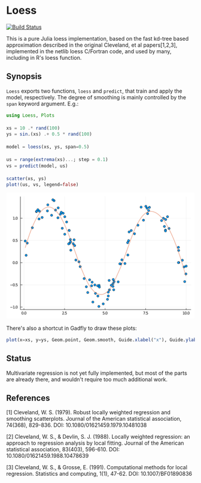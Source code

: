 # Loess

[![Build Status](https://travis-ci.org/JuliaStats/Loess.jl.svg?branch=master)](https://travis-ci.org/JuliaStats/Loess.jl)

This is a pure Julia loess implementation, based on the fast kd-tree based
approximation described in the original Cleveland, et al papers[1,2,3], implemented
in the netlib loess C/Fortran code, and used by many, including in R's loess
function.

## Synopsis

`Loess` exports two functions, `loess` and `predict`, that train and apply the model, respectively. The degree of smoothing is mainly controlled by the `span` keyword argument. E.g.:


```julia
using Loess, Plots

xs = 10 .* rand(100)
ys = sin.(xs) .+ 0.5 * rand(100)

model = loess(xs, ys, span=0.5)

us = range(extrema(xs)...; step = 0.1)
vs = predict(model, us)

scatter(xs, ys)
plot!(us, vs, legend=false)
```

![Example Plot](loess.svg)

There's also a shortcut in Gadfly to draw these plots:

```julia
plot(x=xs, y=ys, Geom.point, Geom.smooth, Guide.xlabel("x"), Guide.ylabel("y"))
```


## Status

Multivariate regression is not yet fully implemented, but most of the parts
are already there, and wouldn't require too much additional work.

## References
[1] Cleveland, W. S. (1979). Robust locally weighted regression and smoothing scatterplots. Journal of the American statistical association, 74(368), 829-836. DOI: 10.1080/01621459.1979.10481038

[2] Cleveland, W. S., & Devlin, S. J. (1988). Locally weighted regression: an approach to regression analysis by local fitting. Journal of the American statistical association, 83(403), 596-610. DOI: 10.1080/01621459.1988.10478639

[3] Cleveland, W. S., & Grosse, E. (1991). Computational methods for local regression. Statistics and computing, 1(1), 47-62. DOI: 10.1007/BF01890836

